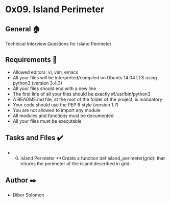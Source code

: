 # 0x09. Island Perimeter

## General :house:
Technical Interview Questions for Island Perimeter

## Requirements :page_with_curl:
* Allowed editors: vi, vim, emacs
* All your files will be interpreted/compiled on Ubuntu 14.04 LTS using python3 (version 3.4.3)
* All your files should end with a new line
* The first line of all your files should be exactly #!/usr/bin/python3
* A README.md file, at the root of the folder of the project, is mandatory
* Your code should use the PEP 8 style (version 1.7)
* You are not allowed to import any module
* All modules and functions must be documented
* All your files must be executable

## Tasks and Files :heavy_check_mark:
* 0. Island Perimeter
**Create a function def island_perimeter(grid): that returns the perimeter of the island described in grid:

## Author :black_nib:
* Dibor Solomon
